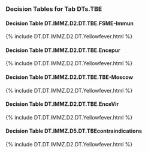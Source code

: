 ### Decision Tables for Tab  DTs.TBE
#### Decision Table DT.IMMZ.D2.DT.TBE.FSME-Immun
{% include DT.DT.IMMZ.D2.DT.Yellowfever.html %}
#### Decision Table DT.IMMZ.D2.DT.TBE.Encepur
{% include DT.DT.IMMZ.D2.DT.Yellowfever.html %}
#### Decision Table DT.IMMZ.D2.DT.TBE.TBE-Moscow
{% include DT.DT.IMMZ.D2.DT.Yellowfever.html %}
#### Decision Table DT.IMMZ.D2.DT.TBE.EnceVir
{% include DT.DT.IMMZ.D2.DT.Yellowfever.html %}
#### Decision Table DT.IMMZ.D5.DT.TBEcontraindications
{% include DT.DT.IMMZ.D2.DT.Yellowfever.html %}

